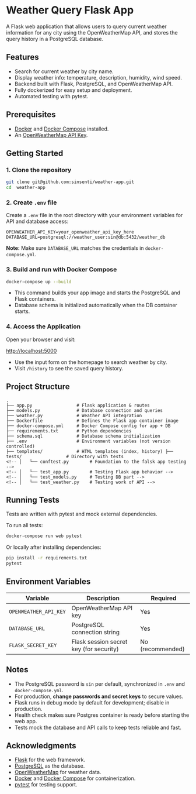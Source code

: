 # Weather Query Flask App

A Flask web application that allows users to query current weather information for any city using the OpenWeatherMap API, and stores the query history in a PostgreSQL database.

## Features

- Search for current weather by city name.
- Display weather info: temperature, description, humidity, wind speed.
- Backend built with Flask, PostgreSQL, and OpenWeatherMap API.
- Fully dockerized for easy setup and deployment.
- Automated testing with pytest.

## Prerequisites

- [Docker](https://docs.docker.com/get-docker/) and [Docker Compose](https://docs.docker.com/compose/install/) installed.
- An [OpenWeatherMap API Key](https://openweathermap.org/api).

## Getting Started

### 1. Clone the repository

```bash
git clone git@github.com:sinsenti/weather-app.git
cd  weather-app
```

### 2. Create `.env` file

Create a `.env` file in the root directory with your environment variables for API and database access:

```env
OPENWEATHER_API_KEY=your_openweather_api_key_here
DATABASE_URL=postgresql://weather_user:sin@db:5432/weather_db
```

 **Note:** Make sure `DATABASE_URL` matches the credentials in `docker-compose.yml`.

### 3. Build and run with Docker Compose

```bash
docker-compose up --build
```

- This command builds your app image and starts the PostgreSQL and Flask containers.
- Database schema is initialized automatically when the DB container starts.

### 4. Access the Application

Open your browser and visit:

[http://localhost:5000](http://localhost:5000)

- Use the input form on the homepage to search weather by city.
- Visit `/history` to see the saved query history.

## Project Structure

```
.
├── app.py                 # Flask application & routes
├── models.py              # Database connection and queries
├── weather.py             # Weather API integration
├── Dockerfile             # Defines the Flask app container image
├── docker-compose.yml     # Docker Compose config for app + DB
├── requirements.txt       # Python dependencies
├── schema.sql             # Database schema initialization
├── .env                   # Environment variables (not version controlled)
├── templates/             # HTML templates (index, history) ├── tests/                 # Directory with tests
<!-- │   └── conftest.py        # Foundation to the falsk app testing -->
<!-- │   └── test_app.py        # Testing Flask app behavior -->
<!-- │   └── test_models.py     # Testing DB part -->
<!-- │   └── test_weather.py    # Testing work of API -->
```

## Running Tests

Tests are written with pytest and mock external dependencies.

To run all tests:

```bash
docker-compose run web pytest
```

Or locally after installing dependencies:

```bash
pip install -r requirements.txt
pytest
```

## Environment Variables

| Variable            | Description                            | Required |
|---------------------|-------------------------------------|----------|
| `OPENWEATHER_API_KEY` | OpenWeatherMap API key               | Yes      |
| `DATABASE_URL`        | PostgreSQL connection string         | Yes      |
| `FLASK_SECRET_KEY`    | Flask session secret key (for security) | No (recommended) |

## Notes

- The PostgreSQL password is `sin` per default, synchronized in `.env` and `docker-compose.yml`.
- For production, **change passwords and secret keys** to secure values.
- Flask runs in debug mode by default for development; disable in production.
- Health check makes sure Postgres container is ready before starting the web app.
- Tests mock the database and API calls to keep tests reliable and fast.

## Acknowledgments

- [Flask](https://flask.palletsprojects.com/) for the web framework.
- [PostgreSQL](https://www.postgresql.org/) as the database.
- [OpenWeatherMap](https://openweathermap.org/api) for weather data.
- [Docker](https://www.docker.com/) and [Docker Compose](https://docs.docker.com/compose/) for containerization.
- [pytest](https://docs.pytest.org/) for testing support.

